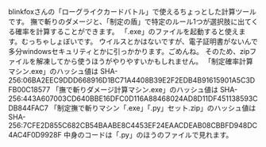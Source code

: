 blinkfoxさんの「ローグライクカードバトル」で使えるちょっとした計算ツールです。
撫で斬りのダメージと、「制定の盾」で特定のルール1つが選択肢に出てくる確率を計算することができます。
「.exe」のファイルを起動すると使えます。むっちゃしょぼいです。
ウイルスとかはないですが、電子証明書がないんで多分windowsセキュリティとかに引っかかります。ごめんね。
そのため、zipファイルを解凍してから使うほうがやりやすいかもしれません。
「制定確率計算マシン.exe」のハッシュ値は
SHA-256:06BA2EEC9DDD668916D1BC71A4408B39E2F2EDB4B91615901A5C3DFB00C18577
「撫で斬りダメージ計算マシン.exe」のハッシュ値は
SHA-256:443A607003CD640BBE16DFC0D116A88468024AD8D11DF451138593CDB844FAC7
「制定撫で斬りマシン「.exe」「.py」セット.zip」のハッシュ値は
SHA-256:7CFE2D855C682CB54BAABE8C4453EF24EAACDEAB08CBBFD948DC4AC4F0D9928F
中身のコードは「.py」のほうのファイルで見れます。
